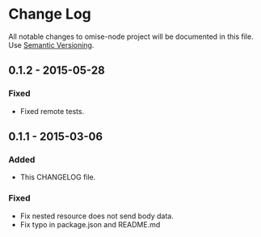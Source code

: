 # Change Log
All notable changes to omise-node project will be documented in this file.
Use [Semantic Versioning](http://semver.org/).

## 0.1.2 - 2015-05-28
### Fixed
- Fixed remote tests.

## 0.1.1 - 2015-03-06
### Added
- This CHANGELOG file.

### Fixed
- Fix nested resource does not send body data.
- Fix typo in package.json and README.md

[unreleased]: https://github.com/omise/omise-node/commits/master
[0.1.2]: https://github.com/omise/omise-node/releases/tag/v0.1.2
[0.1.1]: https://github.com/omise/omise-node/releases/tag/v0.1.1
[0.1.0]: https://github.com/omise/omise-node/releases/tag/v0.1.0
